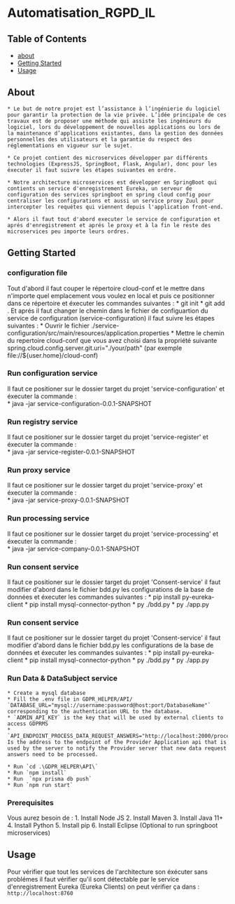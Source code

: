 # Automatisation_RGPD_IL

## Table of Contents

- [about](#about)
- [Getting Started](#getting_started)
- [Usage](#usage)

## About <a name = "about"></a>

    * Le but de notre projet est l’assistance à l’ingénierie du logiciel pour garantir la protection de la vie privée. L’idée principale de ces travaux est de proposer une méthode qui assiste les ingénieurs du logiciel, lors du développement de nouvelles applications ou lors de la maintenance d’applications existantes, dans la gestion des données personnelles des utilisateurs et la garantie du respect des réglementations en vigueur sur le sujet.

    * Ce projet contient des microservices développer par différents technologies (ExpressJS, SpringBoot, Flask, Angular), donc pour les éxecuter il faut suivre les étapes suivantes en ordre.

    * Notre architecture microservices est développer en SpringBoot qui contients un service d'enregistrement Eureka, un serveur de configuration des services springboot en spring cloud config pour centraliser les configurations et aussi un service proxy Zuul pour intercepter les requétes qui viennent depuis l'application front-end.

    * Alors il faut tout d'abord executer le service de configuration et aprés d'enregistrement et aprés le proxy et à la fin le reste des microservices peu importe leurs ordres.

## Getting Started <a name = "getting_started"></a>

### configuration file

Tout d'abord il faut couper le répertoire cloud-conf et le mettre dans n'importe quel emplacement vous voulez en local et puis ce positionner dans ce répertoire et éxecuter les commandes suivantes :
    * git init
    * git add .
Et aprés il faut changer le chemin dans le fichier de configuartion du service de configuration (service-configuration) il faut suivre les étapes suivantes :
    * Ouvrir le fichier ./service-configuration/src/main/resources/application.properties
    * Mettre le chemin du repertoire cloud-conf que vous avez choisi dans la propriété suivante spring.cloud.config.server.git.uri="./your/path" (par exemple file://${user.home}/cloud-conf)

### Run configuration service

Il faut ce positioner sur le dossier target du projet 'service-configuration' et éxecuter la commande : \
    * java -jar service-configuration-0.0.1-SNAPSHOT

### Run registry service

Il faut ce positioner sur le dossier target du projet 'service-register' et éxecuter la commande : \
    * java -jar service-register-0.0.1-SNAPSHOT

### Run proxy service

Il faut ce positioner sur le dossier target du projet 'service-proxy' et éxecuter la commande : \
    * java -jar service-proxy-0.0.1-SNAPSHOT

### Run processing service

Il faut ce positioner sur le dossier target du projet 'service-processing' et éxecuter la commande : \
    * java -jar service-company-0.0.1-SNAPSHOT

### Run consent service

Il faut ce positioner sur le dossier target du projet 'Consent-service' il faut modifier d'abord dans le fichier bdd.py les configurations de la base de données et éxecuter les commandes suivantes :
    * pip install py-eureka-client
    * pip install mysql-connector-python
    * py ./bdd.py
    * py ./app.py

### Run consent service

Il faut ce positioner sur le dossier target du projet 'Consent-service' il faut modifier d'abord dans le fichier bdd.py les configurations de la base de données et éxecuter les commandes suivantes :
    * pip install py-eureka-client
    * pip install mysql-connector-python
    * py ./bdd.py
    * py ./app.py

### Run Data & DataSubject service

    * Create a mysql database
    * Fill the .env file in GDPR_HELPER/API/
    `DATABASE_URL="mysql://username:password@host:port/DatabaseName"` corresponding to the authentication URL to the database.
    * `ADMIN_API_KEY` is the key that will be used by external clients to access GDPRMS
    * `API_ENDPOINT_PROCESS_DATA_REQUEST_ANSWERS="http://localhost:2000/processAnswers"` Is the address to the endpoint of the Provider Application api that is used by the server to notify the Provider server that new data request answers need to be processed.

    * Run `cd .\GDPR_HELPER\API\`
    * Run `npm install`
    * Run  `npx prisma db push`
    * Run `npm run start`

### Prerequisites

Vous aurez besoin de : 
    1. Install Node JS 
    2. Install Maven 
    3. Install Java 11+ 
    4. Install Python 
    5. Install pip 
    6. Install Eclipse (Optional to run springboot microservices)

## Usage <a name = "usage"></a>

Pour vérifier que tout les services de l'architecture son éxécuter sans problémes il faut vérifier qu'il sont détectable par le service d'enregistrement Eureka (Eureka Clients) on peut vérifier ça dans : `http://localhost:8760`
